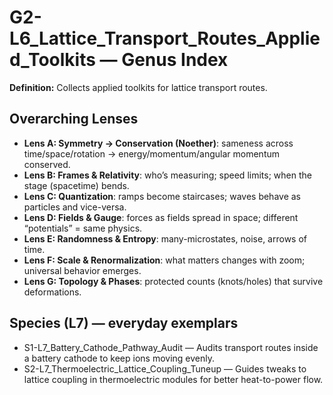 # G2-L6_Lattice_Transport_Routes_Applied_Toolkits — Genus Index
**Definition:** Collects applied toolkits for lattice transport routes.

## Overarching Lenses

- **Lens A: Symmetry -> Conservation (Noether)**: sameness across time/space/rotation → energy/momentum/angular momentum conserved.
- **Lens B: Frames & Relativity**: who’s measuring; speed limits; when the stage (spacetime) bends.
- **Lens C: Quantization**: ramps become staircases; waves behave as particles and vice-versa.
- **Lens D: Fields & Gauge**: forces as fields spread in space; different “potentials” = same physics.
- **Lens E: Randomness & Entropy**: many-microstates, noise, arrows of time.
- **Lens F: Scale & Renormalization**: what matters changes with zoom; universal behavior emerges.
- **Lens G: Topology & Phases**: protected counts (knots/holes) that survive deformations.

## Species (L7) — everyday exemplars
- S1-L7_Battery_Cathode_Pathway_Audit — Audits transport routes inside a battery cathode to keep ions moving evenly.
- S2-L7_Thermoelectric_Lattice_Coupling_Tuneup — Guides tweaks to lattice coupling in thermoelectric modules for better heat-to-power flow.
